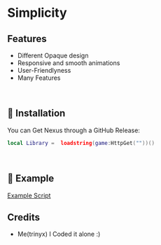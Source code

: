 # Simplicity

## Features

- Different Opaque design 
- Responsive and smooth animations
- User-Friendlyness
- Many Features
<br/>

## 🔌 Installation

You can Get Nexus through a GitHub Release:

```lua
local Library =  loadstring(game:HttpGet(""))()
```
<br/>

## 📜 Example

[Example Script]()
<br/>

## Credits

- Me(trinyx) I Coded it alone :)
